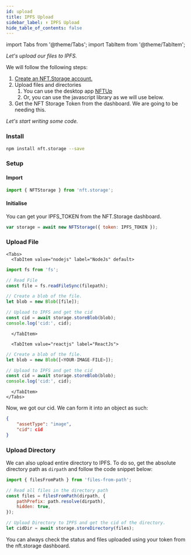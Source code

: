 ```yaml
---
id: upload
title: IPFS Upload
sidebar_label: ⬆ IPFS Upload
hide_table_of_contents: false
---
```


import Tabs from '@theme/Tabs';
import TabItem from '@theme/TabItem';

_Let's upload our files to IPFS._

We will follow the following steps:
1. [Create an NFT.Storage account.](https://nft.storage/login/)
2. Upload files and directories
   1. You can use the desktop app [NFTUp](https://nft.storage/docs/how-to/nftup/)
   2. Or, you can use the javascript library as we will use below.
3. Get the NFT Storage Token from the dashboard. We are going to be needing this.

_Let's start writing some code._

### Install
```sh
npm install nft.storage --save
```

### Setup

#### Import
```js
import { NFTStorage } from 'nft.storage';
```

#### Initialise
You can get your IPFS_TOKEN from the NFT.Storage dashboard.

```js
var storage = await new NFTStorage({ token: IPFS_TOKEN });
```

### Upload File
```mdx-code-block
<Tabs>
  <TabItem value="nodejs" label="NodeJs" default>
```
```js
import fs from 'fs';

// Read File
const file = fs.readFileSync(filepath);

// Create a blob of the file.
let blob = new Blob([file]);

// Upload to IPFS and get the cid
const cid = await storage.storeBlob(blob);
console.log('cid:', cid);
```
```mdx-code-block
  </TabItem>

  <TabItem value="reactjs" label="ReactJs">
```
```js
// Create a blob of the file.
let blob = new Blob([<YOUR-IMAGE-FILE>]);

// Upload to IPFS and get the cid
const cid = await storage.storeBlob(blob);
console.log('cid:', cid);

```
```mdx-code-block
  </TabItem>
</Tabs>
```

Now, we got our cid. We can form it into an object as such:
```json
{
    "assetType": "image",
    "cid": cid
}
```

### Upload Directory
We can also upload entire directory to IPFS. To do so, get the absolute directory path as `dirpath` and follow the code snippet below:
```js
import { filesFromPath } from 'files-from-path';

// Read all files in the directory path
const files = filesFromPath(dirpath, {
    pathPrefix: path.resolve(dirpath),
    hidden: true,
});

// Upload Directory to IPFS and get the cid of the directory.
let cidDir = await storage.storeDirectory(files);
```

You can always check the status and files uploaded using your token from the nft.storage dashboard.
